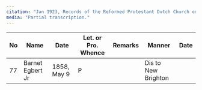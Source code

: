 ```yaml
---
citation: "Jan 1923, Records of the Reformed Protestant Dutch Church on Staten Island, New York City, transcribed and edited by Royden Woodward Vosburgh, v1, p6, [Staten Island, Richmond County, NY Genealogical Resources](http://www.nygenweb.net/richmond/church/RDCPortRichmond/index.html), FHL Film 514656 Item 5."
media: "Partial transcription."
---
```

| No | Name | Date | Let. or Pro. Whence | Remarks | Manner | Date |
| --- | --- | --- | --- | --- | --- | --- |
| 77 | Barnet Egbert Jr | 1858, May 9 | P | | Dis to New Brighton | |  

